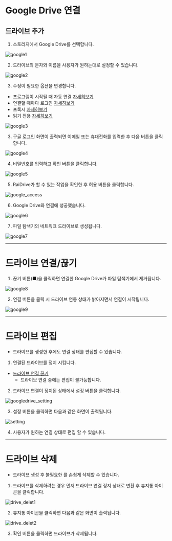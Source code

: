 # Google Drive 연결

## 드라이브 추가

1. 스토리지에서 Google Drive를 선택합니다.

![google1](/google1.PNG?raw=true) 

2. 드라이브의 문자와 이름을 사용자가 원하는대로 설정할 수 있습니다.
   
![google2](/google2.png?raw=true)

3. 수정이 필요한 옵션을 변경합니다.
  - 프로그램이 시작될 때 자동 연결 [자세히보기](https://github.com/bin1006/test/blob/master/automatic.md)
  - 연결할 때마다 로그인 [자세히보기](https://github.com/bin1006/test/blob/master/connection_login.md)
  - 프록시 [자세히보기](https://github.com/bin1006/test/blob/master/proxy.md#%ED%94%84%EB%A1%9D%EC%8B%9C-%EC%82%AC%EC%9A%A9)
  - 읽기 전용 [자세히보기](https://github.com/bin1006/test/blob/master/read.md)

![google3](/google3.png?raw=true)


3. 구글 로그인 화면이 출력되면 이메일 또는 휴대전화를 입력한 후 다음 버튼을 클릭합니다.

![google4](/google4.PNG?raw=true)

4. 비밀번호를 입력하고 확인 버튼을 클릭합니다.

![google5](/google5.PNG?raw=true)


5. RaiDrive가 할 수 있는 작업을 확인한 후 허용 버튼을 클릭합니다.

![google_access](/google_access.PNG?raw=true)

6. Google Drive와 연결에 성공했습니다.

![google6](/google6.PNG?raw=true)

7. 파일 탐색기의 네트워크 드라이브로 생성됩니다.

![google7](/google7.PNG?raw=true)


---


# 드라이브 연결/끊기

1. 끊기 버튼(■)을 클릭하면 연결한 Google Drive가 파일 탐색기에서 제거됩니다.

![google8](/google8.png?raw=true)

2. 연결 버튼을 클릭 시 드라이브 연동 상태가 밝아지면서 연결이 시작됩니다.

![google9](/google9.PNG?raw=true)

---

# 드라이브 편집




- 드라이브를 생성한 후에도 연결 상태를 편집할 수 있습니다.

1. 연결된 드라이브를 정지 시킵니다.
  - [드라이브 연결 끊기](https://github.com/bin1006/test/blob/master/google_drive.md#%EB%93%9C%EB%9D%BC%EC%9D%B4%EB%B8%8C-%EC%97%B0%EA%B2%B0%EB%81%8A%EA%B8%B0)
    - 드라이브 연결 중에는 편집이 불가능합니다.
   
2. 드라이브 연결이 정지된 상태에서 설정 버튼을 클릭합니다.

![googledrive_setting](/googledrive_setting.PNG?raw=true)

3. 설정 버튼을 클릭하면 다음과 같은 화면이 출력됩니다.

![setting](/setting.PNG?raw=true)

4. 사용자가 원하는 연결 상태로 편집 할 수 있습니다.


---  



# 드라이브 삭제




- 드라이브 생성 후 불필요한 를 손쉽게 삭제할 수 있습니다.


1. 드라이브를 삭제하려는 경우 먼저 드라이브 연결 정지 상태로 변환 후 휴지통 아이콘을 클릭합니다.

![drive_delet1](/drive_delet1.png?raw=true)

2. 휴지통 아이콘을 클릭하면 다음과 같은 화면이 출력됩니다.

![drive_delet2](/drive_delet2.PNG?raw=true)

3. 확인 버튼을 클릭하면 드라이브가 삭제됩니다.

